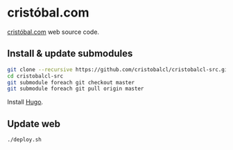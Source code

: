 # cristóbal.com
[cristóbal.com](http://cristóbal.com) web source code.

## Install & update submodules

```bash
git clone --recursive https://github.com/cristobalcl/cristobalcl-src.git
cd cristobalcl-src
git submodule foreach git checkout master
git submodule foreach git pull origin master
```

Install [Hugo](https://gohugo.io/).

## Update web

```bash
./deploy.sh
```
